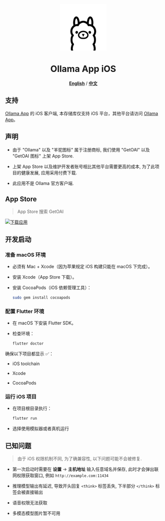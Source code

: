 
<p align="center">
  <img src="assets/app_icon_ios_1024.png" alt="Ollama App Logo" width="150"/>
</p>

<h1 align="center">Ollama App iOS</h1>

<p align="center">
  <a href="README.md"><strong>English</strong></a> /
  <a href="README_zh.md"><strong>中文</strong></a> 
<!-- </p> -->
<br/>

## 支持

[Ollama App](https://github.com/JHubi1/ollama-app) 的 iOS 客户端, 本存储库仅支持 iOS 平台，其他平台请访问 [Ollama App](https://github.com/JHubi1/ollama-app)。


## 声明

- 由于 "Ollama" 以及 "羊驼图标" 属于注册商标, 我们使用 "GetOAI" 以及 "GetOAI 图标" 上架 App Store.

- 上架 App Store 以及维护开发者账号相比其他平台需要更高的成本, 为了此项目的健康发展, 应用采用付费下载.

- 此应用不是 Ollama 官方客户端.

## App Store

> App Store 搜索 GetOAI

[![下载应用](https://developer.apple.com/assets/elements/badges/download-on-the-app-store.svg)](https://apps.apple.com/cn/app/getoai/id6752573799)

## 开发启动

### 准备 macOS 环境

- 必须有 Mac + Xcode（因为苹果规定 iOS 构建只能在 macOS 下完成）。

- 安装 Xcode（App Store 下载）。

- 安装 CocoaPods（iOS 依赖管理工具）：

    ```bash
    sudo gem install cocoapods
    ```

### 配置 Flutter 环境

- 在 macOS 下安装 Flutter SDK。

- 检查环境：

    ```bash
    flutter doctor
    ```

确保以下项目都显示 ✅：

- iOS toolchain

- Xcode

- CocoaPods

### 运行 iOS 项目

- 在项目根目录执行：

    ```bash
    flutter run
    ```

- 选择使用模拟器或者真机运行

## 已知问题

> 由于 iOS 权限机制不同, 为了确兼容性, 以下问题可能不会被修复.

- 第一次启动时需要在 **设置** -> **主机地址** 输入任意域名并保存, 此时才会弹出联网权限获取窗口, 例如 `http://example.com:11434`

- 推理模型输出有延迟, 导致开头回复 `<think>` 标签丢失, 下半部分 `</think>` 标签会被直接输出

- 语音权限无法获取

- 多模态模型图片暂不可用